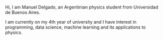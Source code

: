 Hi, I am Manuel Delgado, an Argentinian physics student from Universidad de Buenos Aires. 

I am currently on my 4th year of university and I have interest in programming, data science, machine learning and its applications to physics. 
